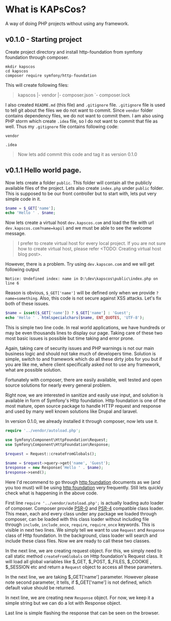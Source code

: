 # What is KAPsCos?

A way of doing PHP projects without using any framework.

## v0.1.0 - Starting project

Create project directory and install http-foundation from symfony foundation through composer.

```
mkdir kapscos
cd kapscos
composer require symfony/http-foundation
```

This will create following files:

> kapscos
> |- vendor
> |- composer.json
> `- composer.lock

I also created `README.md` (this file) and `.gitignore` file. `.gitignore` file is used to tell git about the files we do not want to commit. Since `vendor` folder contains dependency files, we do not want to commit them. I am also using PHP storm which create `.idea` file, so I do not want to commit that file as well. Thus my `.gitignore` file contains following code:

```
vendor

.idea
```

> Now lets add commit this code and tag it as version 0.1.0

## v0.1.1 Hello world page.

Now lets create a folder `public`. This folder will contain all the publicly available files of the project. Lets also create `index.php` under `public` folder. This is supposed to be our front controller but to start with, lets put very simple code in it.

```php
$name = $_GET['name'];
echo 'Hello ' . $name;
```

Now lets create a virtual host `dev.kapscos.com` and load the file with url `dev.kapscos.com?name=kapil` and we must be able to see the welcome message.

> I prefer to create virtual host for every local project. If you are not sure how to create virtual host, please refer <TODO: Creating virtual host blog post>.

However, there is a problem. Try using `dev.kapscon.com` and we will get following output

```
Notice: Undefined index: name in D:\dev\kapscos\public\index.php on line 6
```

Reason is obvious, `$_GET['name']` will be defined only when we provide `?name=something`. Also, this code is not secure against XSS attacks. Let's fix both of these issues.

```php
$name = isset($_GET['name']) ? $_GET['name'] : 'Guest';
echo 'Hello ' . htmlspecialchars($name, ENT_QUOTES, 'UTF-8');
```

This is simple two line code. In real world applications, we have hundreds or may be even thousands lines to display our page. Taking care of these two most basic issues is possible but time taking and error prone.

Again, taking care of security issues and PHP warnings is not our main business logic and should not take much of developers time. Solution is simple, switch to and framework which do all these dirty jobs for you but if you are like me, where client specifically asked not to use any framework, what are possible solution.

Fortunately with composer, there are easily available, well tested and open source solutions for nearly every general problem.

Right now, we are interested in sanitize and easily use input, and solution is available in form of Symfony's Http foundation. Http foundation is one of the most mature, open source package to handle HTTP request and response and used by many well known solutions like Drupal and laravel.

In version 0.1.0, we already installed it through composer, now lets use it.

```php
require '../vendor/autoload.php';

use Symfony\Component\HttpFoundation\Request;
use Symfony\Component\HttpFoundation\Response;

$request = Request::createFromGlobals();

$name = $request->query->get('name', 'Guest');
$response = new Response('Hello ' . $name);
$response->send();
```

Here I'd recommend to go through [http foundation] documents as we (and you too must) will be using [http foundation] very frequently. Still lets quickly check what is happening in the above code.

First line `require '../vendor/autoload.php';` is actually loading auto loader of composer. Composer provide [PSR-0] and [PSR-4] compatible class loader. This mean, each and every class under any package we loaded through composer, can be loaded with this class loader without including file through `include`, `include_once`, `require`, `require_once` keywords. This is visible in next two lines. We simply tell we want to use `Request` and `Response` class of Http foundation. In the background, class loader will search and include these class files. Now we are ready to call these two classes.

In the next line, we are creating request object. For this, we simply need to call static method `createFromGlobals` on Http foundation's Request class. It will load all global variables like $_GET, $_POST, $_FILES, $_COOKIE , $_SESSION etc and return a `Request` object to access all these parameters.

In the next line, we are taking $_GET['name'] parameter. However please note second parameter, it tells, if $_GET['name'] is not defined, which default value should be returned.

In next line, we are creating new `Response` object. For now, we keep it a simple string but we can do a lot with Response object.

Last line is simple flashing the response that can be seen on the browser.

[http foundation]: http://symfony.com/doc/current/components/http_foundation/introduction.html
[PSR-0]: http://www.php-fig.org/psr/psr-0/
[PSR-4]: http://www.php-fig.org/psr/psr-4/
